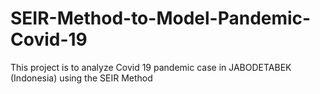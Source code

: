 # SEIR-Method-to-Model-Pandemic-Covid-19
This project is to analyze Covid 19 pandemic case in JABODETABEK (Indonesia) using the SEIR Method
